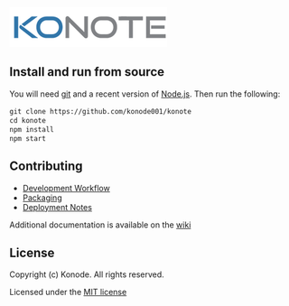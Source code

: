 [![KoNote](src/img/konote-text.png)](https://konote.ca)

## Install and run from source

You will need [git](https://git-scm.com/) and a recent version of [Node.js](https://nodejs.org).
Then run the following:

```
git clone https://github.com/konode001/konote
cd konote
npm install
npm start
```

## Contributing

- [Development Workflow](https://github.com/LogicalOutcomes/KoNote/wiki/Release-Workflow)
- [Packaging](https://github.com/LogicalOutcomes/KoNote/wiki/Packaging%2C-testing-and-known-issues)
- [Deployment Notes](https://github.com/LogicalOutcomes/KoNote/wiki/Deployment-Notes)

Additional documentation is available on the [wiki](https://github.com/konode001/konote/wiki)

## License

Copyright (c) Konode. All rights reserved.

Licensed under the [MIT license](https://opensource.org/licenses/MIT)
